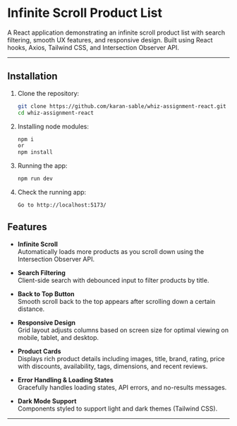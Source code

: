 # Infinite Scroll Product List

A React application demonstrating an infinite scroll product list with search filtering, smooth UX features, and responsive design. Built using React hooks, Axios, Tailwind CSS, and Intersection Observer API.

---

## Installation

1. Clone the repository:

   ```bash
   git clone https://github.com/karan-sable/whiz-assignment-react.git
   cd whiz-assignment-react

   ```

2. Installing node modules:

   ```bash
   npm i
   or
   npm install

   ```

3. Running the app:

   ```bash
   npm run dev

   ```

4. Check the running app:

   ```bash
   Go to http://localhost:5173/
   ```

## Features

- **Infinite Scroll**  
  Automatically loads more products as you scroll down using the Intersection Observer API.

- **Search Filtering**  
  Client-side search with debounced input to filter products by title.

- **Back to Top Button**  
  Smooth scroll back to the top appears after scrolling down a certain distance.

- **Responsive Design**  
  Grid layout adjusts columns based on screen size for optimal viewing on mobile, tablet, and desktop.

- **Product Cards**  
  Displays rich product details including images, title, brand, rating, price with discounts, availability, tags, dimensions, and recent reviews.

- **Error Handling & Loading States**  
  Gracefully handles loading states, API errors, and no-results messages.

- **Dark Mode Support**  
  Components styled to support light and dark themes (Tailwind CSS).

---
